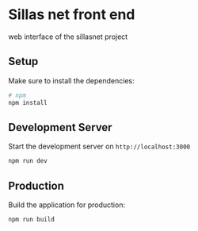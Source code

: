 # Sillas net front end
web interface of the sillasnet project
## Setup

Make sure to install the dependencies:

```bash
# npm
npm install

```

## Development Server

Start the development server on `http://localhost:3000`

```bash
npm run dev
```

## Production

Build the application for production:

```bash
npm run build
```
